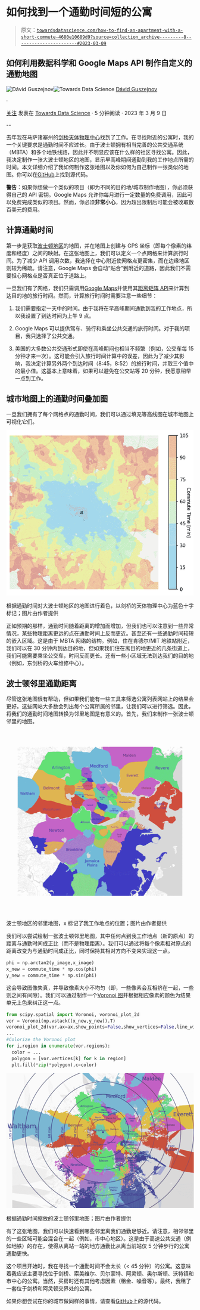 # 如何找到一个通勤时间短的公寓

> 原文：[`towardsdatascience.com/how-to-find-an-apartment-with-a-short-commute-4680e10689d9?source=collection_archive---------8-----------------------#2023-03-09`](https://towardsdatascience.com/how-to-find-an-apartment-with-a-short-commute-4680e10689d9?source=collection_archive---------8-----------------------#2023-03-09)

## 如何利用数据科学和 Google Maps API 制作自定义的通勤地图

[](https://medium.com/@guszejnov.david?source=post_page-----4680e10689d9--------------------------------)![Dávid Guszejnov](https://medium.com/@guszejnov.david?source=post_page-----4680e10689d9--------------------------------)[](https://towardsdatascience.com/?source=post_page-----4680e10689d9--------------------------------)![Towards Data Science](https://towardsdatascience.com/?source=post_page-----4680e10689d9--------------------------------) [Dávid Guszejnov](https://medium.com/@guszejnov.david?source=post_page-----4680e10689d9--------------------------------)

·

[关注](https://medium.com/m/signin?actionUrl=https%3A%2F%2Fmedium.com%2F_%2Fsubscribe%2Fuser%2Fac1da7f879f1&operation=register&redirect=https%3A%2F%2Ftowardsdatascience.com%2Fhow-to-find-an-apartment-with-a-short-commute-4680e10689d9&user=D%C3%A1vid+Guszejnov&userId=ac1da7f879f1&source=post_page-ac1da7f879f1----4680e10689d9---------------------post_header-----------) 发表在 [Towards Data Science](https://towardsdatascience.com/?source=post_page-----4680e10689d9--------------------------------) · 5 分钟阅读 · 2023 年 3 月 9 日[](https://medium.com/m/signin?actionUrl=https%3A%2F%2Fmedium.com%2F_%2Fvote%2Ftowards-data-science%2F4680e10689d9&operation=register&redirect=https%3A%2F%2Ftowardsdatascience.com%2Fhow-to-find-an-apartment-with-a-short-commute-4680e10689d9&user=D%C3%A1vid+Guszejnov&userId=ac1da7f879f1&source=-----4680e10689d9---------------------clap_footer-----------)

--

[](https://medium.com/m/signin?actionUrl=https%3A%2F%2Fmedium.com%2F_%2Fbookmark%2Fp%2F4680e10689d9&operation=register&redirect=https%3A%2F%2Ftowardsdatascience.com%2Fhow-to-find-an-apartment-with-a-short-commute-4680e10689d9&source=-----4680e10689d9---------------------bookmark_footer-----------)

去年我在马萨诸塞州的[剑桥天体物理中心](https://goo.gl/maps/9qcyQbRtNFHk7M3V8)找到了工作。在寻找附近的公寓时，我的一个关键要求是通勤时间不应过长。由于波士顿拥有相当完善的公共交通系统（MBTA）和多个地铁线路，因此并不明显应该在什么样的社区寻找公寓。因此，我决定制作一张大波士顿地区的地图，显示早高峰期间通勤到我的工作地点所需的时间。本文详细介绍了我如何制作这张地图以及你如何为自己制作一张类似的地图。你可以在[GitHub](https://github.com/guszejnovdavid/Commute_Map/blob/main/Boston_Transit_Map.ipynb)上找到源代码。

**警告**：如果你想做一个类似的项目（即为不同的目的地/城市制作地图），你必须获得自己的 API 密钥。Google Maps 允许你每月进行一定数量的免费调用，因此可以免费完成类似的项目。然而，你必须**非常小心**，因为超出限制后可能会被收取数百美元的费用。

## 计算通勤时间

第一步是获取[波士顿地区](https://goo.gl/maps/sTRqtX5dfJNTDxY2A)的地图，并在地图上创建与 GPS 坐标（即每个像素的纬度和经度）之间的映射。在这张地图上，我们可以定义一个点网格来计算旅行时间。为了减少 API 调用次数，我选择在中心附近使网格点更密集，而在边缘地区则较为稀疏。请注意，Google Maps 会自动“贴合”到附近的道路，因此我们不需要担心网格点是否真正位于道路上。

一旦我们有了网格，我们只需调用[Google Maps](https://mapsplatform.google.com/)并使用其[距离矩阵 API](https://developers.google.com/maps/documentation/distance-matrix/overview)来计算到达目的地的旅行时间。然而，计算旅行时间时需要注意一些细节：

1.  我们需要指定一天中的时间。由于我将在早高峰期间通勤到我的工作地点，所以我设置了到达时间为上午 9 点。

1.  Google Maps 可以提供驾车、骑行和乘坐公共交通的旅行时间。对于我的项目，我只选择了公共交通。

1.  美国的大多数公共交通形式即使在高峰期间也相当不频繁（例如，公交车每 15 分钟才来一次）。这可能会引入旅行时间计算中的误差，因此为了减少其影响，我决定计算另外两个到达时间（8:45，8:52）的旅行时间，并取三个值中的最小值。这基本上意味着，如果可以避免在公交站等 20 分钟，我愿意稍早一点到工作。

## 城市地图上的通勤时间叠加图

一旦我们拥有了每个网格点的通勤时间，我们可以通过填充等高线图在城市地图上可视化它们。

![](img/ccaf411465b0c4925dd2f8496737b472.png)

根据通勤时间对大波士顿地区的地图进行着色，以剑桥的天体物理中心为蓝色十字标记；图片由作者提供

正如预期的那样，通勤时间随着距离的增加而增加，但我们也可以注意到一些异常情况，某些物理距离更远的点在通勤时间上反而更近。甚至还有一些通勤时间较短的嵌入区域。这是由于 MBTA 网络的结构。例如，住在肯德尔/MIT 地铁站附近，我们可以在 30 分钟内到达目的地，但如果我们住在离目的地更近的几条街道上，我们可能需要乘坐公交车，时间反而更长。还有一些小区域无法到达我们的目的地（例如，东剑桥的火车维修中心）。

## 波士顿邻里通勤距离

尽管这张地图很有帮助，但如果我们能有一些工具来筛选公寓列表网站上的结果会更好。这些网站大多数会列出每个公寓所属的邻里，让我们可以进行筛选。因此，将我们的通勤时间地图转换为邻里地图是有意义的。首先，我们来制作一张波士顿邻里的地图。

![](img/e7f3376b032c11b8ca12ed6203d7ead8.png)

波士顿地区的邻里地图，x 标记了我工作地点的位置；图片由作者提供

我们可以尝试绘制一张波士顿邻里地图，其中任何点到我工作地点（新的原点）的距离与通勤时间成正比（而不是物理距离）。我们可以通过将每个像素相对原点的距离改变为与通勤时间成正比，同时保持其相对方向不变来实现这一点。

```py
phi = np.arctan2(y_image,x_image)
x_new = commute_time * np.cos(phi)
y_new = commute_time * np.sin(phi)
```

这会导致图像失真，并导致像素大小不均匀（即，一些像素会互相挤在一起，一些则之间有间隙）。我们可以通过制作一个[Voronoi 图](https://en.wikipedia.org/wiki/Voronoi_diagram)并根据相应像素的颜色为结果单元上色来纠正这一点。

```py
from scipy.spatial import Voronoi, voronoi_plot_2d
vor = Voronoi(np.vstack((x_new,y_new)).T)
voronoi_plot_2d(vor,ax=ax,show_points=False,show_vertices=False,line_width=0.0)
...
#Colorize the Voronoi plot
for i,region in enumerate(vor.regions):
  color = ...
  polygon = [vor.vertices[k] for k in region]
  plt.fill(*zip(*polygon),c=color)
```

![](img/01867249d127f81dd608b0b390c82f6f.png)

根据通勤时间缩放的波士顿邻里地图；图片由作者提供

有了这张地图，我们可以快速看到哪些邻里离我们通勤足够近。请注意，相邻邻里的一些区域可能会混合在一起（例如，市中心地区）。这是由于高速公共交通（例如地铁）的存在，使得从离站一站的地方通勤比从离当前站仅 5 分钟步行的公寓通勤更快。

这个项目开始时，我在寻找一个通勤时间不会太长（< 45 分钟）的公寓。这意味着我应该主要寻找位于剑桥、索美维尔、贝尔蒙特、阿灵顿、奥尔斯顿、沃特镇和市中心的公寓。当然，买房时还有其他考虑因素（租金、噪音等）。最终，我租了一套位于剑桥和阿灵顿交界处的公寓。

如果你想尝试在你的城市做同样的事情，请查看[GitHub](https://github.com/guszejnovdavid/Commute_Map/blob/main/Boston_Transit_Map.ipynb)上的源代码。
